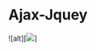 # Ajax-Jquey

![alt][<img src='http://www.gititsolution.com/wp-content/uploads/2016/04/ajaxjqueryextjs.png'/>]
